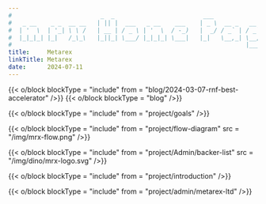 ```yaml
---
#                         _  _                         ___
#   _ __    _ _  __ __   | || |  ___   _ __    ___    | _ \  __ _   __ _   ___
#  | '  \  | '_| \ \ /   | __ | / _ \ | '  \  / -_)   |  _/ / _` | / _` | / -_)
#  |_|_|_| |_|   /_\_\   |_||_| \___/ |_|_|_| \___|   |_|   \__,_| \__, | \___|
#                                                                  |___/
title:     Metarex
linkTitle: Metarex
date:      2024-07-11
---
```


{{< o/block blockType = "include" from = "blog/2024-03-07-rnf-best-accelerator" />}}
{{< o/block blockType = "blog" />}}

{{< o/block blockType = "include" from = "project/goals" />}}

{{< o/block blockType = "include" from = "project/flow-diagram"
 src = "/img/mrx-flow.png"
/>}}

{{< o/block blockType = "include" from = "project/Admin/backer-list"
 src = "/img/dino/mrx-logo.svg"
/>}}

{{< o/block blockType = "include" from = "project/introduction" />}}

<!-- {{< o/block blockType = "include" from = "project/videos" />}} -->

{{< o/block blockType = "include" from = "project/admin/metarex-ltd" />}}
